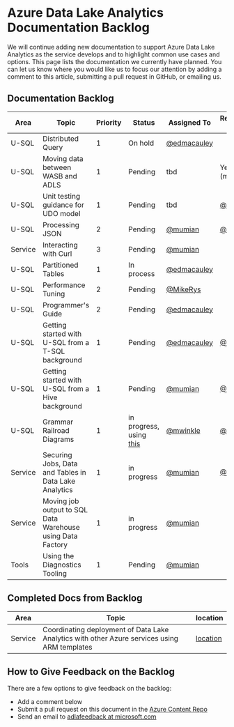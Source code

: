 <properties
   pageTitle="Azure Data Lake Analytics Documentation Backlog | Microsoft Azure"
   description="Data Lake Analytics is an Azure Big Data computation service that lets you use data to drive your business using the insights gained from your data in the cloud, regardless of where it is and regardless of its size. Data Lake Analytics enables this in the simplest, most scalable, and most economical way possible. This page is the backlog for our documentation efforts "
   documentationCenter="na"
   services="data-lake-analytics"
   authors="mumian"
   manager="paulettm"
   editor="cgronlun"/>

<tags
   ms.service="data-lake-analytics"
   ms.devlang="na"
   ms.topic="article"
   ms.tgt_pltfrm="na"
   ms.workload="big-data"
   ms.date="11/05/2015"
   ms.author="mwinkle"/>

# Azure Data Lake Analytics Documentation Backlog

We will continue adding new documentation to support Azure Data Lake Analytics as the service develops and to highlight common use cases and options. This page lists the documentation we currently have planned. You can let us know where you would like us to focus our attention by adding a comment to this article, submitting a pull request in GitHub, or emailing us.

## Documentation Backlog

Area   |Topic | Priority | Status | Assigned To | Requested By 
------------- | ------------- | -------------- | -------------- | --------------- | --------------
U-SQL   | Distributed Query		 | 1 | On hold |  [@edmacauley](https://github.com/edmacauley) |
U-SQL  | Moving data between WASB and ADLS		| 1 |  Pending | tbd | Ye Xing (ml)
U-SQL | Unit testing guidance for UDO model | 1 | Pending | tbd | [@ddobric](https://github.com/ddobric) 
U-SQL  | Processing JSON 		| 2 |  Pending | [@mumian](https://github.com/mumian) | [@mwinkle](https://github.com/mwinkle)
Service | Interacting with Curl | 3 |Pending |[@mumian](https://github.com/mumian)
U-SQL | Partitioned Tables |1 | In process | [@edmacauley](https://github.com/edmacauley) | 
U-SQL | Performance Tuning | 2 | Pending | [@MikeRys](https://github.com/mikerys) | 
U-SQL | Programmer's Guide | 2 | Pending | [@edmacauley](https://github.com/edmacauley) | 
U-SQL | Getting started with U-SQL from a T-SQL background | 1 | Pending | [@edmacauley](https://github.com/edmacauley)  | [@MikeRys](https://github.com/mikerys)
U-SQL | Getting started with U-SQL from a Hive background | 1  | Pending | [@mumian](https://github.com/mumian)| [@MikeRys](https://github.com/mikerys)
U-SQL | Grammar Railroad Diagrams |  1 | in progress, using [this](http://bottlecaps.de/rr/ui)  | [@mwinkle](https://github.com/mwinkle) | [@mwinkle](https://github.com/mwinkle)
Service | Securing Jobs, Data and Tables in Data Lake Analytics |1| in progress | [@mumian](https://github.com/mumian) | [@MikeRys](https://github.com/mikerys)
Service | Moving job output to SQL Data Warehouse using Data Factory |1 | in progress | [@mumian](https://github.com/mumian) | 
Tools  | Using the Diagnostics Tooling | 1 | Pending | [@mumian](https://github.com/mumian) | 




## Completed Docs from Backlog

Area   |Topic | location
------------- | ------------- | -------------- 
Service | Coordinating deployment of Data Lake Analytics with other Azure services using ARM templates | [location](https://azure.microsoft.com/documentation/articles/data-lake-analytics-manage-use-powershell/)

## How to Give Feedback on the Backlog
There are a few options to give feedback on the backlog:

* Add a comment below
* Submit a pull request on this document in the [Azure Content Repo](https://github.com/Azure/azure-content/blob/master/articles/data-lake-analytics/data-lake-analytics-documentation-backlog.md)
* Send an email to [adlafeedback at microsoft.com](mailto:adlafeedback@microsoft.com?subject=DocBacklog)
